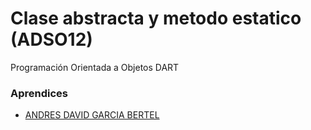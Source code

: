 # Clase abstracta y metodo estatico (ADSO12)

Programación Orientada a Objetos DART

### Aprendices

- [ANDRES DAVID GARCIA BERTEL]()

